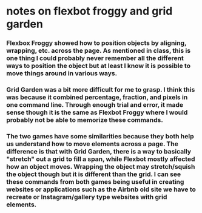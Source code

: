 # notes on flexbot froggy and grid garden
### Flexbox Froggy showed how to position objects by aligning, wrapping, etc. across the page. As mentioned in class, this is one thing I could probably never remember all the different ways to position the object but at least I know it is possible to move things around in various ways.
### Grid Garden was a bit more difficult for me to grasp. I think this was because it combined percentage, fraction, and pixels in one command line. Through enough trial and error, it made sense though it is the same as Flexbot Froggy where I would probably not be able to memorize these commands.
### The two games have some similarities because they both help us understand how to move elements across a page. The difference is that with Grid Garden, there is a way to basically "stretch" out a grid to fill a span, while Flexbot mostly affected how an object moves. Wrapping the object may stretch/squish the object though but it is different than the grid. I can see these commands from both games being useful in creating websites or applications such as the Airbnb old site we have to recreate or Instagram/gallery type websites with grid elements.